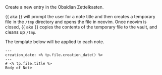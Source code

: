 Create a new entry in the Obsidian Zettelkasten.

{{ aka }} will prompt the user for a note title and then creates a temporary file in the `/tmp` directory and opens the file in neovim. Once neovim is closed, {{ aka }} copies the contents of the temporary file to the vault, and cleans up `/tmp`.

The template below will be applied to each note.

    ---
    creation_date: <% tp.file.creation_date() %>
    ---
    # <% tp.file.title %>
    Body of Note
